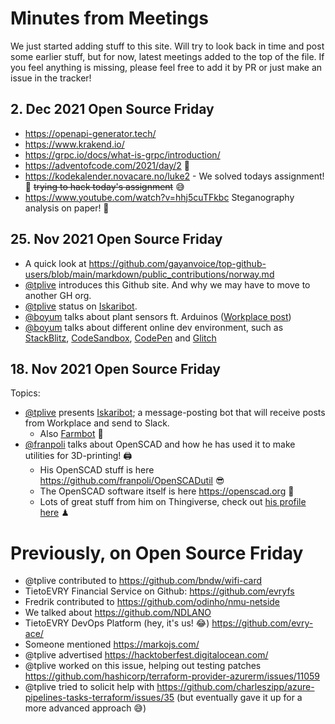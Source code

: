 # Minutes from Meetings

We just started adding stuff to this site. Will try to look back in time and post some earlier stuff, but for now, latest meetings added to the top of the file. 
If you feel anything is missing, please feel free to add it by PR or just make an issue in the tracker! 

## 2. Dec 2021 Open Source Friday
* https://openapi-generator.tech/
* https://www.krakend.io/
* https://grpc.io/docs/what-is-grpc/introduction/
* https://adventofcode.com/2021/day/2 🎄
* https://kodekalender.novacare.no/luke2 - We solved todays assignment! 🥳 ~~trying to hack today's assignment~~ 😅
* https://www.youtube.com/watch?v=hhj5cuTFkbc Steganography analysis on paper! 🤩


## 25. Nov 2021 Open Source Friday

* A quick look at https://github.com/gayanvoice/top-github-users/blob/main/markdown/public_contributions/norway.md
* [@tplive](https://github.com/tplive) introduces this Github site. And why we may have to move to another GH org.
* [@tplive](https://github.com/tplive) status on [Iskaribot](https://github.com/evry-ace/iskaribot/).
* [@boyum](https://github.com/boyum) talks about plant sensors ft. Arduinos ([Workplace post](https://tietoevry.workplace.com/groups/633743477436593/permalink/1063852921092311/))
* [@boyum](https://github.com/boyum) talks about different online dev environment, such as [StackBlitz](https://stackblitz.com/), [CodeSandbox](https://codesandbox.io/), [CodePen](http://codepen.io/) and [Glitch](https://glitch.com/)


## 18. Nov 2021 Open Source Friday

Topics:

* [@tplive](https://github.com/tplive) presents [Iskaribot](https://github.com/evry-ace/iskaribot/); a message-posting bot that will receive posts from Workplace and send to Slack. 
  * Also [Farmbot](https://farm.bot) 🤩
* [@franpoli](https://github.com/franpoli) talks about OpenSCAD and how he has used it to make utilities for 3D-printing! 🖨
  * His OpenSCAD stuff is here https://github.com/franpoli/OpenSCADutil 😎
  * The OpenSCAD software itself is here https://openscad.org  🧊
  * Lots of great stuff from him on Thingiverse, check out [his profile here](https://www.thingiverse.com/franpoli/designs) ♟
 
 
 
 
 

# Previously, on Open Source Friday

* @tplive contributed to https://github.com/bndw/wifi-card 
* TietoEVRY Financial Service on Github: https://github.com/evryfs 
* Fredrik contributed to https://github.com/odinho/nmu-netside 
* We talked about https://github.com/NDLANO 
* TietoEVRY DevOps Platform (hey, it's us! 😂) https://github.com/evry-ace/
* Someone mentioned https://markojs.com/
* @tplive advertised https://hacktoberfest.digitalocean.com/ 
* @tplive worked on this issue, helping out testing patches https://github.com/hashicorp/terraform-provider-azurerm/issues/11059 
* @tplive tried to solicit help with https://github.com/charleszipp/azure-pipelines-tasks-terraform/issues/35 (but eventually gave it up for a more advanced approach 😅)
